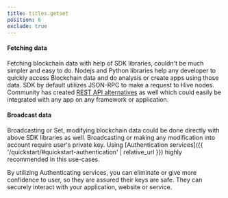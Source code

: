```yaml
---
title: titles.getset
position: 6
exclude: true
---
```

#### Fetching data

Fetching blockchain data with help of SDK libraries, couldn't be much simpler and easy to do. Nodejs and Python libraries
help any developer to quickly access Blockchain data and do analysis or create apps using those data. SDK by default utilizes
JSON-RPC to make a request to Hive nodes. Community has created [REST API alternatives](https://hivexplorer.com/api-docs) as well which could easily be integrated
with any app on any framework or application.

#### Broadcast data

Broadcasting or Set, modifying blockchain data could be done directly with above SDK libraries as well. Broadcasting or making 
any modification into account require user's private key. Using [Authentication services]({{ '/quickstart/#quickstart-authentication' | relative_url }}) highly recommended in this use-cases.

By utilizing Authenticating services, you can eliminate or give more confidence to user, so they are assured their keys are safe.
They can securely interact with your application, website or service.
